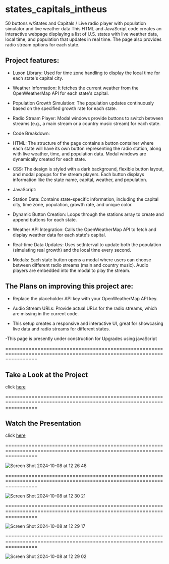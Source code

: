 # states_capitals_intheus

50 buttons w/States and Capitals / Live radio player with population simulator and live weather data 
This HTML and JavaScript code creates an interactive webpage displaying a list of U.S. states with live weather data, local time, and population that updates in real time. The page also provides radio stream options for each state.

## Project features:

- Luxon Library: Used for time zone handling to display the local time for each state's capital city.

- Weather Information: It fetches the current weather from the OpenWeatherMap API for each state's capital.

- Population Growth Simulation: The population updates continuously based on the specified growth rate for each state.

- Radio Stream Player: Modal windows provide buttons to switch between streams (e.g., a main stream or a country music stream) for each state.

- Code Breakdown:

- HTML: The structure of the page contains a button container where each state will have its own button representing the radio station, along with live weather, time, and population data. Modal windows are dynamically created for each state.

- CSS: The design is styled with a dark background, flexible button layout, and modal popups for the stream players. Each button displays information like the state name, capital, weather, and population.

- JavaScript:

- Station Data: Contains state-specific information, including the capital city, time zone, population, growth rate, and unique color.

- Dynamic Button Creation: Loops through the stations array to create and append buttons for each state.

- Weather API Integration: Calls the OpenWeatherMap API to fetch and display weather data for each state's capital.

- Real-time Data Updates: Uses setInterval to update both the population (simulating real growth) and the local time every second.
- Modals: Each state button opens a modal where users can choose between different radio streams (main and country music). Audio players are embedded into the modal to play the stream.



## The Plans on improving this project are:

- Replace the placeholder API key with your OpenWeatherMap API key.

- Audio Stream URLs: Provide actual URLs for the radio streams, which are missing in the current code.

- This setup creates a responsive and interactive UI, great for showcasing live data and radio streams for different 
  states.

-This page is presently under construction for Upgrades using javaScript

=======================================================================================================================

## Take a Look at the Project

click [here](https://FHobbs8030.github.io/states_capitals_intheus/)

=======================================================================================================================

## Watch the Presentation

click [here](https://github.com/)

=======================================================================================================================


![Screen Shot 2024-10-08 at 12 26 48](https://github.com/user-attachments/assets/99f250ec-a0e3-42b2-8b6a-05dcdcb90e69)


=======================================================================================================================


![Screen Shot 2024-10-08 at 12 30 21](https://github.com/user-attachments/assets/4a5bba64-7556-426e-93e9-e97f236f0fc8)


=======================================================================================================================


![Screen Shot 2024-10-08 at 12 29 17](https://github.com/user-attachments/assets/59627a5a-d017-47b9-8125-d15d4b98cf83)


=======================================================================================================================


![Screen Shot 2024-10-08 at 12 29 02](https://github.com/user-attachments/assets/66fd82f5-e159-4106-af19-23ffb59eb0da)
